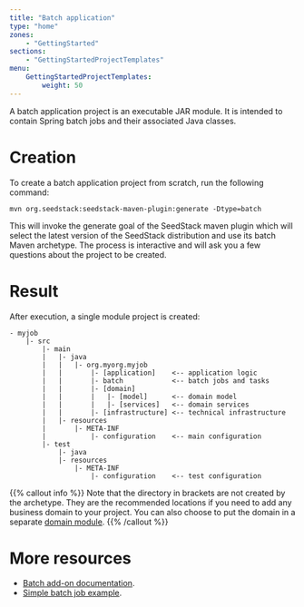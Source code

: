 ```yaml
---
title: "Batch application"
type: "home"
zones:
    - "GettingStarted"
sections:
    - "GettingStartedProjectTemplates"
menu:
    GettingStartedProjectTemplates:
        weight: 50
---
```


A batch application project is an executable JAR module. It is intended to contain Spring batch jobs and their associated
Java classes.

# Creation

To create a batch application project from scratch, run the following command:

```plain
mvn org.seedstack:seedstack-maven-plugin:generate -Dtype=batch
```
    
This will invoke the generate goal of the SeedStack maven plugin which will select the latest version
of the SeedStack distribution and use its batch Maven archetype. The process is interactive and will ask you a few
questions about the project to be created.

# Result

After execution, a single module project is created:

```plain
- myjob
    |- src
        |- main
        |   |- java
        |   |   |- org.myorg.myjob
        |   |       |- [application]    <-- application logic
        |   |       |- batch            <-- batch jobs and tasks
        |   |       |- [domain]
        |   |       |   |- [model]      <-- domain model
        |   |       |   |- [services]   <-- domain services
        |   |       |- [infrastructure] <-- technical infrastructure
        |   |- resources
        |       |- META-INF
        |           |- configuration    <-- main configuration
        |- test
            |- java
            |- resources
                |- META-INF
                    |- configuration    <-- test configuration
```

{{% callout info %}}
Note that the directory in brackets are not created by the archetype. They are the recommended locations if you need
to add any business domain to your project. You can also choose to put the domain in a separate [domain module](../domain).
{{% /callout %}}

# More resources

* [Batch add-on documentation](/addons/spring-bridge/batch/).
* [Simple batch job example](https://github.com/seedstack/samples/tree/master/batch).